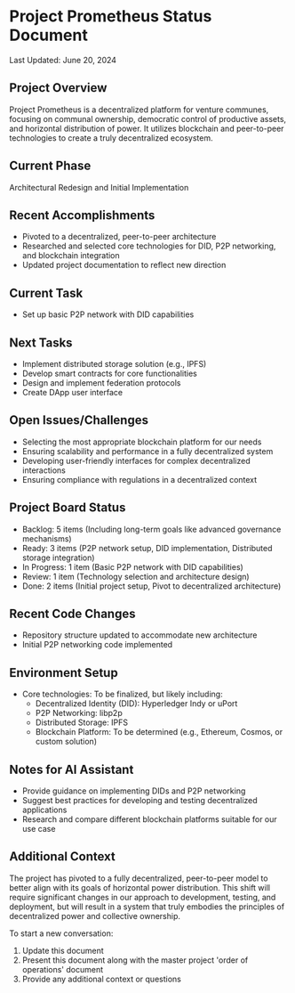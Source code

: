 # Project Prometheus Status Document

Last Updated: June 20, 2024

## Project Overview
Project Prometheus is a decentralized platform for venture communes, focusing on communal ownership, democratic control of productive assets, and horizontal distribution of power. It utilizes blockchain and peer-to-peer technologies to create a truly decentralized ecosystem.

## Current Phase
Architectural Redesign and Initial Implementation

## Recent Accomplishments
- Pivoted to a decentralized, peer-to-peer architecture
- Researched and selected core technologies for DID, P2P networking, and blockchain integration
- Updated project documentation to reflect new direction

## Current Task
- Set up basic P2P network with DID capabilities

## Next Tasks
- Implement distributed storage solution (e.g., IPFS)
- Develop smart contracts for core functionalities
- Design and implement federation protocols
- Create DApp user interface

## Open Issues/Challenges
- Selecting the most appropriate blockchain platform for our needs
- Ensuring scalability and performance in a fully decentralized system
- Developing user-friendly interfaces for complex decentralized interactions
- Ensuring compliance with regulations in a decentralized context

## Project Board Status
- Backlog: 5 items (Including long-term goals like advanced governance mechanisms)
- Ready: 3 items (P2P network setup, DID implementation, Distributed storage integration)
- In Progress: 1 item (Basic P2P network with DID capabilities)
- Review: 1 item (Technology selection and architecture design)
- Done: 2 items (Initial project setup, Pivot to decentralized architecture)

## Recent Code Changes
- Repository structure updated to accommodate new architecture
- Initial P2P networking code implemented

## Environment Setup
- Core technologies: To be finalized, but likely including:
  - Decentralized Identity (DID): Hyperledger Indy or uPort
  - P2P Networking: libp2p
  - Distributed Storage: IPFS
  - Blockchain Platform: To be determined (e.g., Ethereum, Cosmos, or custom solution)

## Notes for AI Assistant
- Provide guidance on implementing DIDs and P2P networking
- Suggest best practices for developing and testing decentralized applications
- Research and compare different blockchain platforms suitable for our use case

## Additional Context
The project has pivoted to a fully decentralized, peer-to-peer model to better align with its goals of horizontal power distribution. This shift will require significant changes in our approach to development, testing, and deployment, but will result in a system that truly embodies the principles of decentralized power and collective ownership.

To start a new conversation:
1. Update this document
2. Present this document along with the master project 'order of operations' document
3. Provide any additional context or questions
